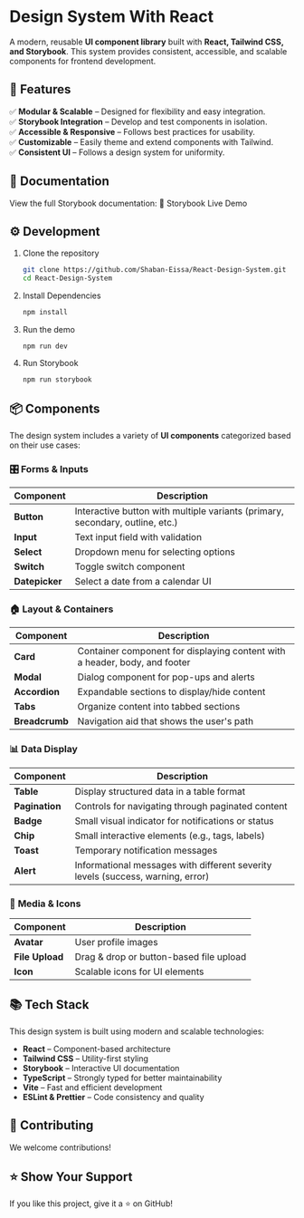 # Design System With React 

A modern, reusable **UI component library** built with **React, Tailwind CSS, and Storybook**. This system provides consistent, accessible, and scalable components for frontend development.  

## 🚀 Features  
✅ **Modular & Scalable** – Designed for flexibility and easy integration.  
✅ **Storybook Integration** – Develop and test components in isolation.  
✅ **Accessible & Responsive** – Follows best practices for usability.  
✅ **Customizable** – Easily theme and extend components with Tailwind.  
✅ **Consistent UI** – Follows a design system for uniformity.  

## 📖 Documentation
View the full Storybook documentation:
🔗 Storybook Live Demo


## ⚙️ Development
1. Clone the repository
   ```bash
   git clone https://github.com/Shaban-Eissa/React-Design-System.git
   cd React-Design-System
   ```

3. Install Dependencies
   ```bash
   npm install
   ```
4. Run the demo 
   ```
   npm run dev
   ``` 
5. Run Storybook
   ```bash
   npm run storybook
   ```

## 📦 Components
The design system includes a variety of **UI components** categorized based on their use cases:

### 🎛️ **Forms & Inputs**
| Component    | Description |
|-------------|------------|
| **Button**  | Interactive button with multiple variants (primary, secondary, outline, etc.) |
| **Input**   | Text input field with validation |
| **Select**  | Dropdown menu for selecting options |
| **Switch**  | Toggle switch component |
| **Datepicker** | Select a date from a calendar UI |

### 🏠 **Layout & Containers**
| Component    | Description |
|-------------|------------|
| **Card**    | Container component for displaying content with a header, body, and footer |
| **Modal**   | Dialog component for pop-ups and alerts |
| **Accordion** | Expandable sections to display/hide content |
| **Tabs**    | Organize content into tabbed sections |
| **Breadcrumb** | Navigation aid that shows the user's path |

### 📊 **Data Display**
| Component    | Description |
|-------------|------------|
| **Table**   | Display structured data in a table format |
| **Pagination** | Controls for navigating through paginated content |
| **Badge**   | Small visual indicator for notifications or status |
| **Chip**    | Small interactive elements (e.g., tags, labels) |
| **Toast**   | Temporary notification messages |
| **Alert**   | Informational messages with different severity levels (success, warning, error) |

### 🎨 **Media & Icons**
| Component    | Description |
|-------------|------------|
| **Avatar**  | User profile images |
| **File Upload** | Drag & drop or button-based file upload |
| **Icon**    | Scalable icons for UI elements |


## 📚 **Tech Stack**  
This design system is built using modern and scalable technologies:  

- **React** – Component-based architecture  
- **Tailwind CSS** – Utility-first styling  
- **Storybook** – Interactive UI documentation  
- **TypeScript** – Strongly typed for better maintainability  
- **Vite** – Fast and efficient development  
- **ESLint & Prettier** – Code consistency and quality  

## 📜 Contributing
We welcome contributions! 

## ⭐ Show Your Support
If you like this project, give it a ⭐ on GitHub!

